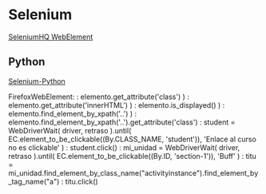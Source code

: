 # Selenium

[SeleniumHQ WebElement](https://seleniumhq.github.io/selenium/docs/api/py/webdriver_remote/selenium.webdriver.remote.webelement.html)


## Python

[Selenium-Python](http://selenium-python.readthedocs.io/api.html#module-selenium.webdriver.firefox.webdriver)

FirefoxWebElement:
	: elemento.get_attribute('class') )
	: elemento.get_attribute('innerHTML') )
	: elemento.is_displayed() )
	: elemento.find_element_by_xpath('..') )
	: elemento.find_element_by_xpath('..').get_attribute('class') 
	: student = WebDriverWait( driver, retraso ).until( EC.element_to_be_clickable((By.CLASS_NAME, 'student')), 'Enlace al curso no es clickable' )
	: student.click()
	: mi_unidad = WebDriverWait( driver, retraso ).until( EC.element_to_be_clickable((By.ID, 'section-1')), 'Buff' )
	: titu = mi_unidad.find_element_by_class_name("activityinstance").find_element_by_tag_name("a")
	: titu.click()